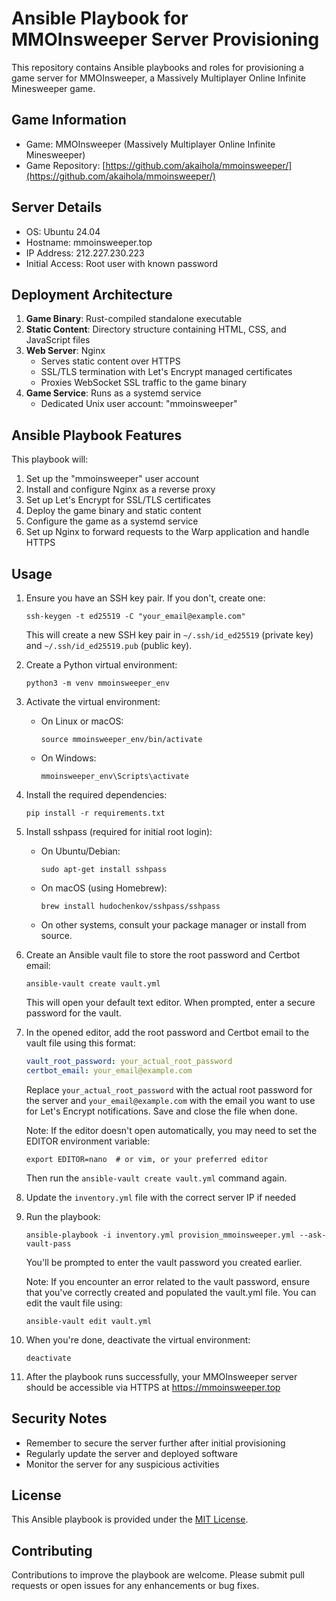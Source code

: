# Ansible Playbook for MMOInsweeper Server Provisioning

This repository contains Ansible playbooks and roles for provisioning a game server for MMOInsweeper, a Massively Multiplayer Online Infinite Minesweeper game.

## Game Information

- Game: MMOInsweeper (Massively Multiplayer Online Infinite Minesweeper)
- Game Repository: [https://github.com/akaihola/mmoinsweeper/](https://github.com/akaihola/mmoinsweeper/)

## Server Details

- OS: Ubuntu 24.04
- Hostname: mmoinsweeper.top
- IP Address: 212.227.230.223
- Initial Access: Root user with known password

## Deployment Architecture

1. **Game Binary**: Rust-compiled standalone executable
2. **Static Content**: Directory structure containing HTML, CSS, and JavaScript files
3. **Web Server**: Nginx
   - Serves static content over HTTPS
   - SSL/TLS termination with Let's Encrypt managed certificates
   - Proxies WebSocket SSL traffic to the game binary
4. **Game Service**: Runs as a systemd service
   - Dedicated Unix user account: "mmoinsweeper"

## Ansible Playbook Features

This playbook will:

1. Set up the "mmoinsweeper" user account
2. Install and configure Nginx as a reverse proxy
3. Set up Let's Encrypt for SSL/TLS certificates
4. Deploy the game binary and static content
5. Configure the game as a systemd service
6. Set up Nginx to forward requests to the Warp application and handle HTTPS

## Usage

1. Ensure you have an SSH key pair. If you don't, create one:
   ```
   ssh-keygen -t ed25519 -C "your_email@example.com"
   ```
   This will create a new SSH key pair in `~/.ssh/id_ed25519` (private key) and `~/.ssh/id_ed25519.pub` (public key).

2. Create a Python virtual environment:
   ```
   python3 -m venv mmoinsweeper_env
   ```

3. Activate the virtual environment:
   - On Linux or macOS:
     ```
     source mmoinsweeper_env/bin/activate
     ```
   - On Windows:
     ```
     mmoinsweeper_env\Scripts\activate
     ```

4. Install the required dependencies:
   ```
   pip install -r requirements.txt
   ```

5. Install sshpass (required for initial root login):
   - On Ubuntu/Debian:
     ```
     sudo apt-get install sshpass
     ```
   - On macOS (using Homebrew):
     ```
     brew install hudochenkov/sshpass/sshpass
     ```
   - On other systems, consult your package manager or install from source.

6. Create an Ansible vault file to store the root password and Certbot email:
   ```
   ansible-vault create vault.yml
   ```
   This will open your default text editor. When prompted, enter a secure password for the vault.

7. In the opened editor, add the root password and Certbot email to the vault file using this format:
   ```yaml
   vault_root_password: your_actual_root_password
   certbot_email: your_email@example.com
   ```
   Replace `your_actual_root_password` with the actual root password for the server and `your_email@example.com` with the email you want to use for Let's Encrypt notifications.
   Save and close the file when done.

   Note: If the editor doesn't open automatically, you may need to set the EDITOR environment variable:
   ```
   export EDITOR=nano  # or vim, or your preferred editor
   ```
   Then run the `ansible-vault create vault.yml` command again.

8. Update the `inventory.yml` file with the correct server IP if needed

9. Run the playbook:
    ```
    ansible-playbook -i inventory.yml provision_mmoinsweeper.yml --ask-vault-pass
    ```
    You'll be prompted to enter the vault password you created earlier.

    Note: If you encounter an error related to the vault password, ensure that you've correctly created and populated the vault.yml file. You can edit the vault file using:
    ```
    ansible-vault edit vault.yml
    ```

10. When you're done, deactivate the virtual environment:
    ```
    deactivate
    ```

11. After the playbook runs successfully, your MMOInsweeper server should be accessible via HTTPS at https://mmoinsweeper.top

## Security Notes

- Remember to secure the server further after initial provisioning
- Regularly update the server and deployed software
- Monitor the server for any suspicious activities

## License

This Ansible playbook is provided under the [MIT License](LICENSE).

## Contributing

Contributions to improve the playbook are welcome. Please submit pull requests or open issues for any enhancements or bug fixes.
